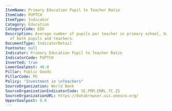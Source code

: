 ```yaml
---
ItemName: Primary Education Pupil to Teacher Ratio
ItemCode: PUPTCH
ItemType: Indicator
Category: Education
CategoryCode: EDU
Description: Average number of pupils per teacher in primary school, based on headcounts
  of both pupils and teachers.
DocumentType: IndicatorDetail
Footnote: null
Indicator: Primary Education Pupil to Teacher Ratio
IndicatorCode: PUPTCH
Inverted: true
LowerGoalpost: 40.0
Pillar: Public Goods
PillarCode: PG
Policy: "Investment in \nTeachers"
SourceOrganization: World Bank
SourceOrganizationIndicatorCode: SE.PRM.ENRL.TC.ZS
SourceOrganizationURL: https://databrowser.uis.unesco.org/
UpperGoalpost: 9.0
---
```


